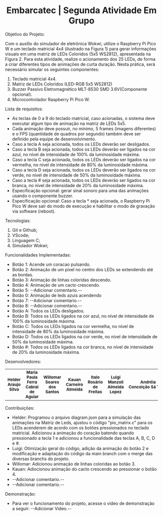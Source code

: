 
<h1 align="center">Embarcatec | Segunda Atividade Em Grupo</h1>

Objetivo do Projeto:

Com o auxílio do simulador de eletrônica Wokwi, utilize o Raspberry Pi Pico W e um teclado matricial 4x4 (ilustrado na Figura 1) para gerar informações visuais em uma matriz de LEDs Coloridos (5x5 WS2812), apresentada na Figura 2. Para esta atividade, realize o acionamento dos 25 LEDs, de forma a criar diferentes tipos de animações de curta duração. Nesta prática, será necessário simular os seguintes componentes: 
1) Teclado matricial 4x4. 
2) Matriz de LEDs Coloridos (LED-RGB 5x5 WS2812) 
3) Buzzer Passivo Eletromagnético MLT-8530 SMD 3.6V(Componente opcional).
4) Microcontrolador Raspberry Pi Pico W. 

Lista de requisitos:

- As teclas de 0 a 9 do teclado matricial, caso acionadas, o sistema deve executar algum tipo de animação na matriz de LEDs 5x5.
- Cada animação deve possuir, no mínimo, 5 frames (imagens diferentes) e o FPS (quantidade de quadros por segundo) também deve ser definido pela equipe de desenvolvimento. 
- Caso a tecla A seja acionada, todos os LEDs deverão ser desligados. 
- Caso a tecla B seja acionada, todos os LEDs deverão ser ligados na cor azul, no nível de intensidade de 100% da luminosidade máxima.
- Caso a tecla C seja acionada, todos os LEDs deverão ser ligados na cor vermelha, no nível de intensidade de 80% da luminosidade máxima.
- Caso a tecla D seja acionada, todos os LEDs deverão ser ligados na cor verde, no nível de intensidade de 50% da luminosidade máxima.
- Caso a tecla # seja acionada, todos os LEDs deverão ser ligados na cor branca, no nível de intensidade de 20% da luminosidade máxima.
- Especificação opcional: gerar sinal sonoro para uma das animações usando o componente buzzer. 
- Especificação opcional: Caso a tecla * seja acionada, o Raspberry Pi Pico W deve sair do modo de execução e habilitar o modo de gravação via software (reboot).

Tecnologias:

1. Git e Github;
2. VScode;
3. Linguagem C;
4. Simulador Wokwi;

Funcionalidades Implementadas:

- Botão 1: Acende um coracao pulsando.
- Botão 2: Animação de um pixel no centro dos LEDs se extendendo até as bordas.
- Botão 3: Animação de linhas coloridas descendo.
- Botão 4: Animação de um cacto crescendo.
- Botão 5: --Adicionar comentario.--
- Botão 0: Animação de leds azuis acendendo
- Botão 7: --Adicionar comentario.--
- Botão 8: --Adicionar comentario.--
- Botão A: Todos os LEDs desligados.
- Botão B: Todos os LEDs ligados na cor azul, no nível de intensidade de 100% da luminosidade máxima.
- Botão C: Todos os LEDs ligados na cor vermelha, no nível de intensidade de 80% da luminosidade máxima.
- Botão D: Todos os LEDs ligados na cor verde, no nível de intensidade de 50% da luminosidade máxima.
- Botão #: Todos os LEDs ligados na cor branca, no nível de intensidade de 20% da luminosidade máxima.

Desenvolvedores:
 
<table>
  <tr>
    <td align="center"> <sub><b> Helder Araujo Silva </b></td>
    <td align="center"> <sub><b> Maria Paula Ferra Cabral de Aguiar </b></td>
    <td align="center"> <sub><b> Willomar Soares dos Santos </b></td>
    <td align="center"> <sub><b> Kauan Carneiro Almeida </b></td>
    <td align="center"> <sub><b> Italo Rosário de Freitas </b></td>
    <td align="center"> <sub><b> Luigi Manzoli Almeida Lopez </b></td>
    <td align="center"> <sub><b> Andréia Conceição Sá Teles </b></td>
    </tr>
</table>

Contribuições:

- Helder: Programou o arquivo diagram.json para a simulação das animações na Matriz de Leds, ajustou o código "pio_matrix.c" para os LEDs acenderem de acordo com os botões pressionados no teclado matricial. Adicionou a animação do coração batendo quando pressionado a tecla 1 e adicionou a funcionalidade das teclas A, B, C, D e #.
- Luigi: Otimização geral do código, adição da animação do botão 2 e modificação e adaptação do código da main branch com o merge das diversas branchs do projeto.
- Willomar: Adicionou animação de linhas coloridas ao botão 3.
- Kauan: Adiocionou animação do cacto crescendo ao pressionar o botão 4. 
- --Adicionar comentario.-- 
- --Adicionar comentario.--

Demonstração: 
- Para ver o funcionamento do projeto, acesse o vídeo de demonstração a seguir:  --Adicionar Video.--

    

   
